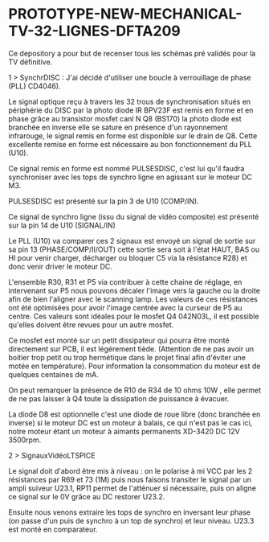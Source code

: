 # PROTOTYPE-NEW-MECHANICAL-TV-32-LIGNES-DFTA209
Ce depository a pour but de recenser tous les schémas pré validés pour la TV définitive.

1 > SynchrDISC :
J'ai décidé d'utiliser une boucle à verrouillage de phase (PLL) CD4046).

Le signal optique reçu à travers les 32 trous de synchronisation situés en périphérie du DISC par la photo diode IR BPV23F est remis en forme et en phase grâce au transistor mosfet canl N Q8 (BS170) la photo diode est branchée en inverse elle se sature en présence d'un rayonnement infrarouge, le signal remis en forme est disponible sur le drain de Q8. Cette excellente remise en forme est nécessaire au bon fonctionnement du PLL (U10).

Ce signal remis en forme est nommé PULSESDISC, c'est lui qu'il faudra synchroniser avec les tops de synchro ligne en agissant sur le moteur DC M3.

PULSESDISC est présenté sur la pin 3 de U10 (COMP/IN).

Ce signal de synchro ligne (issu du signal de vidéo composite) est présenté sur la pin 14 de U10 (SIGNAL/IN)

Le PLL (U10) va comparer ces 2 signaux est envoyé un signal de sortie sur sa pin 13 (PHASE/COMP/II/OUT) cette sortie sera soit à l'état HAUT, BAS ou HI pour venir charger, décharger ou bloquer C5 via la résistance R28) et donc venir driver le moteur DC.

L'ensemble R30, R31 et P5 via contribuer à cette chaine de réglage, en intervenant sur P5 nous pouvons décaler l'image vers la gauche ou la droite afin de bien l'aligner avec le scanning lamp. Les valeurs de ces résistances ont été optimisées pour avoir l'image centrée avec la curseur de P5 au centre. Ces valeurs sont idéales pour le mosfet Q4 042N03L, il est possible qu'elles doivent être revues pour un autre mosfet.

Ce mosfet est monté sur un petit dissipateur qui pourra être monté directement sur PCB, il est légérement tiède. (Attention de ne pas avoir un boitier trop petit ou trop hermétique dans le projet final afin d'éviter une motée en température). Pour information la consommation du moteur est de quelques centaines de mA.

On peut remarquer la présence de R10 de R34 de 10 ohms 10W , elle permet de ne pas laisser à Q4 toute la dissipation de puissance à évacuer.

La diode D8 est optionnelle c'est une diode de roue libre (donc branchée en inverse) si le moteur DC est un moteur à balais, ce qui n'est pas le cas ici, notre moteur étant un moteur à aimants permanents XD-3420 DC 12V 3500rpm.

2 > SignauxVidéoLTSPICE

Le signal doit d'abord être mis à niveau : on le polarise à mi VCC par les 2 résistances par R69 et 73 (1M) puis nous faisons transiter le signal par un ampli suiveur U23.1, RP11 permet de l'atténuer si nécessaire, puis on aligne ce signal sur le 0V grâce au DC restorer U23.2.

Ensuite nous venons extraire les tops de synchro en inversant leur phase (on passe d'un puis de synchro à un top de synchro) et leur niveau. U23.3 est monté en comparateur.



